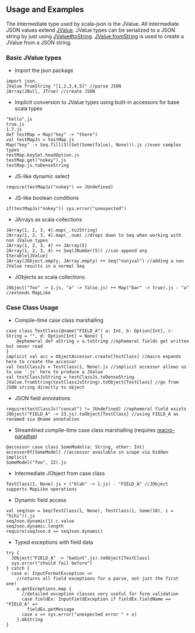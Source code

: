 Usage and Examples
------------------

The intermediate type used by scala-json is the JValue. All intermediate JSON values extend [JValue](http://mediamath.github.io/scala-json/doc/index.html#json.JValue).
JValue types can be serialized to a JSON string by just using [JValue#toString](http://mediamath.github.io/scala-json/doc/index.html#json.JValue@toString(settings:json.JSONBuilderSettings,lvl:Int):String).
[JValue.fromString](http://mediamath.github.io/scala-json/doc/index.html#json.JValue$@fromString(str:String):json.JValue)
is used to create a JValue from a JSON string.

### Basic JValue types ###

* Import the json package
```tut
import json._
JValue fromString "[1,2,3,4,5]" //parse JSON
JArray(JNull, JTrue) //create JSON
```
* Implicit conversion to JValue types using built-in accessors for base scala types
```tut
"hello".js
true.js
1.7.js
def testMap = Map("hey" -> "there")
val testMapJs = testMap.js
Map("key" -> Seq.fill(3)(Set(Some(false), None))).js //even complex types
testMap.keySet.headOption.js
testMap.get("nokey").js
testMap.js.toDenseString
```
* JS-like dynamic select
```tut
require(testMapJs("nokey") == JUndefined)
```
* JS-like boolean conditions
```tut
if(testMapJs("nokey")) sys.error("unexpected")
```
* JArrays as scala collections
```tut
JArray(1, 2, 3, 4).map(_.toJString)
JArray(1, 2, 3, 4).map(_.num) //drops down to Seq when working with non JValue types
JArray(1, 2, 3, 4) ++ JArray(5)
JArray(1, 2, 3, 4) ++ Seq(JNumber(5)) //can append any Iterable[JValue]
JArray(JObject.empty, JArray.empty) ++ Seq("nonjval") //adding a non JValue results in a normal Seq
```
* JObjects as scala collections
```tut
JObject("foo" -> 1.js, "a" -> false.js) ++ Map("bar" -> true).js - "a" //extends MapLike
```

### Case Class Usage ###

* Compile-time case class marshalling
```tut
case class TestClass(@name("FIELD_A") a: Int, b: Option[Int], c: String = "", d: Option[Int] = None) {
    @ephemeral def aString = a.toString //ephemeral fields get written but never read
}
implicit val acc = ObjectAccessor.create[TestClass] //macro expands here to create the accessor
val testClassJs = TestClass(1, None).js //implicit accessor allows us to use '.js' here to produce a JValue
val testClassJsString = testClassJs.toDenseString
JValue.fromString(testClassJsString).toObject[TestClass] //go from JSON string directly to object
```
* JSON field annotations
```tut
require(testClassJs("concat") != JUndefined) //ephemeral field exists
JObject("FIELD_A" -> 23.js).toObject[TestClass] //using FIELD_A as renamed via @name annotation
```
* Streamlined compile-time case class marshalling (requires [macro-paradise](#dependencies))
```tut
@accessor case class SomeModel(a: String, other: Int)
accessorOf[SomeModel] //accessor available in scope via hidden implicit
SomeModel("foo", 22).js
```
* Intermediate JObject from case class
```tut
TestClass(1, None).js + ("blah" -> 1.js) - "FIELD_A" //JObject supports MapLike operations
```
* Dynamic field access
```tut
val seqJson = Seq(TestClass(1, None), TestClass(1, Some(10), c = "hihi")).js
seqJson.dynamic(1).c.value
seqJson.dynamic.length
require(seqJson.d == seqJson.dynamic)
```
* Typed exceptions with field data
```tut
try {
  JObject("FIELD_A" -> "badint".js).toObject[TestClass]
  sys.error("should fail before")
} catch {
  case e: InputFormatException =>
    //returns all field exceptions for a parse, not just the first one!
    e.getExceptions.map {
      //detailed exception classes very useful for form validation
      case fieldEx: InputFieldException if fieldEx.fieldName == "FIELD_A" =>
        fieldEx.getMessage
      case x => sys.error("unexpected error " + x)
    }.mkString
}
```
